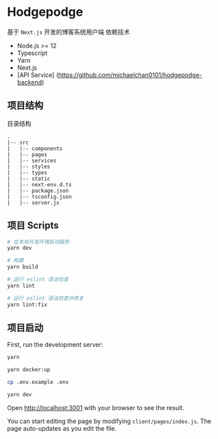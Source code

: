 # Hodgepodge
基于 `Next.js` 开发的博客系统用户端
依赖技术
- Node.js >= 12
- Typescript
- Yarn
- Next.js
- [API Service] (https://github.com/michaelchan0101/hodgepodge-backend)

## 项目结构

目录结构

```
.
|-- src
|   |-- components
|   |-- pages
|   |-- services
|   |-- styles
|   |-- types
|   |-- static
|   |-- next-env.d.ts
|   |-- package.json
|   |-- tsconfig.json
|   |-- server.js
```

## 项目 Scripts

```bash
# 在本地开发环境启动服务
yarn dev

# 构建 
yarn build

# 运行 eslint 语法检查
yarn lint

# 运行 eslint 语法检查并修复
yarn lint:fix
```


## 项目启动

First, run the development server:

```bash
yarn

yarn docker:up

cp .env.example .env

yarn dev
```

Open [http://localhost:3001](http://localhost:3001) with your browser to see the result.

You can start editing the page by modifying `client/pages/index.js`. The page auto-updates as you edit the file.
